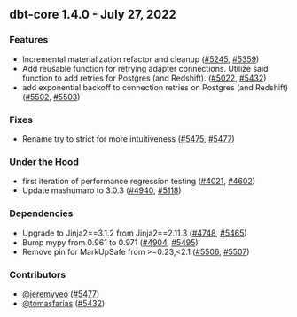 ## dbt-core 1.4.0 - July 27, 2022
### Features
- Incremental materialization refactor and cleanup ([#5245](https://github.com/dbt-labs/dbt-core/issues/5245), [#5359](https://github.com/dbt-labs/dbt-core/pull/5359))
- Add reusable function for retrying adapter connections. Utilize said function to add retries for Postgres (and Redshift). ([#5022](https://github.com/dbt-labs/dbt-core/issues/5022), [#5432](https://github.com/dbt-labs/dbt-core/pull/5432))
- add exponential backoff to connection retries on Postgres (and Redshift) ([#5502](https://github.com/dbt-labs/dbt-core/issues/5502), [#5503](https://github.com/dbt-labs/dbt-core/pull/5503))
### Fixes
- Rename try to strict for more intuitiveness ([#5475](https://github.com/dbt-labs/dbt-core/issues/5475), [#5477](https://github.com/dbt-labs/dbt-core/pull/5477))
### Under the Hood
- first iteration of performance regression testing ([#4021](https://github.com/dbt-labs/dbt-core/issues/4021), [#4602](https://github.com/dbt-labs/dbt-core/pull/4602))
- Update mashumaro to 3.0.3 ([#4940](https://github.com/dbt-labs/dbt-core/issues/4940), [#5118](https://github.com/dbt-labs/dbt-core/pull/5118))
### Dependencies
- Upgrade to Jinja2==3.1.2 from Jinja2==2.11.3 ([#4748](https://github.com/dbt-labs/dbt-core/issues/4748), [#5465](https://github.com/dbt-labs/dbt-core/pull/5465))
- Bump mypy from 0.961 to 0.971 ([#4904](https://github.com/dbt-labs/dbt-core/issues/4904), [#5495](https://github.com/dbt-labs/dbt-core/pull/5495))
- Remove pin for MarkUpSafe from >=0.23,<2.1 ([#5506](https://github.com/dbt-labs/dbt-core/issues/5506), [#5507](https://github.com/dbt-labs/dbt-core/pull/5507))

### Contributors
- [@jeremyyeo](https://github.com/jeremyyeo) ([#5477](https://github.com/dbt-labs/dbt-core/pull/5477))
- [@tomasfarias](https://github.com/tomasfarias) ([#5432](https://github.com/dbt-labs/dbt-core/pull/5432))
